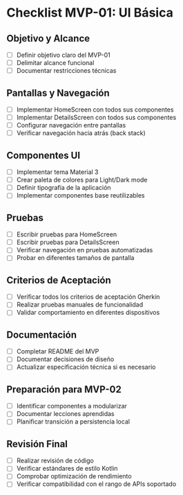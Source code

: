 # Checklist MVP-01: UI Básica

## Objetivo y Alcance
- [ ] Definir objetivo claro del MVP-01
- [ ] Delimitar alcance funcional
- [ ] Documentar restricciones técnicas

## Pantallas y Navegación
- [ ] Implementar HomeScreen con todos sus componentes
- [ ] Implementar DetailsScreen con todos sus componentes
- [ ] Configurar navegación entre pantallas
- [ ] Verificar navegación hacia atrás (back stack)

## Componentes UI
- [ ] Implementar tema Material 3
- [ ] Crear paleta de colores para Light/Dark mode
- [ ] Definir tipografía de la aplicación
- [ ] Implementar componentes base reutilizables

## Pruebas
- [ ] Escribir pruebas para HomeScreen
- [ ] Escribir pruebas para DetailsScreen
- [ ] Verificar navegación en pruebas automatizadas
- [ ] Probar en diferentes tamaños de pantalla

## Criterios de Aceptación
- [ ] Verificar todos los criterios de aceptación Gherkin
- [ ] Realizar pruebas manuales de funcionalidad
- [ ] Validar comportamiento en diferentes dispositivos

## Documentación
- [ ] Completar README del MVP
- [ ] Documentar decisiones de diseño
- [ ] Actualizar especificación técnica si es necesario

## Preparación para MVP-02
- [ ] Identificar componentes a modularizar
- [ ] Documentar lecciones aprendidas
- [ ] Planificar transición a persistencia local

## Revisión Final
- [ ] Realizar revisión de código
- [ ] Verificar estándares de estilo Kotlin
- [ ] Comprobar optimización de rendimiento
- [ ] Verificar compatibilidad con el rango de APIs soportado
